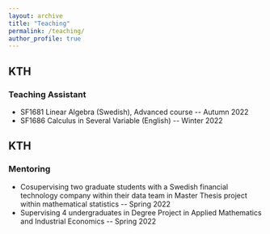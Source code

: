 ```yaml
---
layout: archive
title: "Teaching"
permalink: /teaching/
author_profile: true
---
```


## KTH
### Teaching Assistant
<ul>
	<li>SF1681 Linear Algebra (Swedish), Advanced course -- Autumn 2022</li> 
	<li>SF1686 Calculus in Several Variable (English) -- Winter 2022</li>
</ul>

## KTH
### Mentoring
<ul>
	<li> Cosupervising two graduate students with a Swedish financial
technology company within their data team in Master Thesis project within mathematical statistics -- Spring 2022</li>
	<li> Supervising 4 undergraduates in Degree Project in Applied Mathematics and
Industrial Economics -- Spring 2022</li>
</ul>
